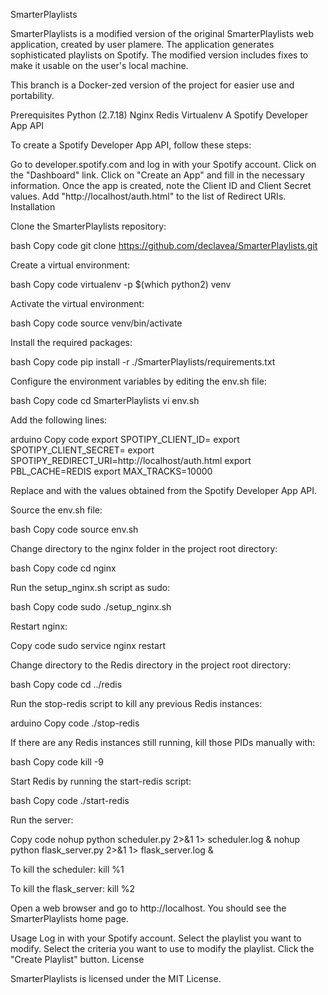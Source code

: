 SmarterPlaylists

SmarterPlaylists is a modified version of the original SmarterPlaylists web application, created by user plamere. The application generates sophisticated playlists on Spotify. The modified version includes fixes to make it usable on the user's local machine.

This branch is a Docker-zed version of the project for easier use and portability.

Prerequisites
Python (2.7.18)
Nginx
Redis
Virtualenv
A Spotify Developer App API

To create a Spotify Developer App API, follow these steps:

Go to developer.spotify.com and log in with your Spotify account.
Click on the "Dashboard" link.
Click on "Create an App" and fill in the necessary information.
Once the app is created, note the Client ID and Client Secret values.
Add "http://localhost/auth.html" to the list of Redirect URIs.
Installation

Clone the SmarterPlaylists repository:

bash
Copy code
git clone https://github.com/declavea/SmarterPlaylists.git


Create a virtual environment:

bash
Copy code
virtualenv -p $(which python2) venv


Activate the virtual environment:

bash
Copy code
source venv/bin/activate


Install the required packages:

bash
Copy code
pip install -r ./SmarterPlaylists/requirements.txt


Configure the environment variables by editing the env.sh file:

bash
Copy code
cd SmarterPlaylists
vi env.sh


Add the following lines:

arduino
Copy code
export SPOTIPY_CLIENT_ID=<your-client-id>
export SPOTIPY_CLIENT_SECRET=<your-client-secret>
export SPOTIPY_REDIRECT_URI=http://localhost/auth.html
export PBL_CACHE=REDIS
export MAX_TRACKS=10000


Replace <your-client-id> and <your-client-secret> with the values obtained from the Spotify Developer App API.

Source the env.sh file:

bash
Copy code
source env.sh


Change directory to the nginx folder in the project root directory:

bash
Copy code
cd nginx


Run the setup_nginx.sh script as sudo:

bash
Copy code
sudo ./setup_nginx.sh


Restart nginx:

Copy code
sudo service nginx restart


Change directory to the Redis directory in the project root directory:

bash
Copy code
cd ../redis


Run the stop-redis script to kill any previous Redis instances:

arduino
Copy code
./stop-redis


If there are any Redis instances still running, kill those PIDs manually with:

bash
Copy code
kill -9 <PID>


Start Redis by running the start-redis script:

bash
Copy code
./start-redis


Run the server:

Copy code
nohup python scheduler.py 2>&1 1> scheduler.log &
nohup python flask_server.py 2>&1 1> flask_server.log &


To kill the scheduler:
kill %1

To kill the flask_server:
kill %2


Open a web browser and go to http://localhost. You should see the SmarterPlaylists home page.

Usage
Log in with your Spotify account.
Select the playlist you want to modify.
Select the criteria you want to use to modify the playlist.
Click the "Create Playlist" button.
License

SmarterPlaylists is licensed under the MIT License.
